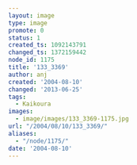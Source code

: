 ```yaml
---
layout: image
type: image
promote: 0
status: 1
created_ts: 1092143791
changed_ts: 1372159442
node_id: 1175
title: '133_3369'
author: anj
created: '2004-08-10'
changed: '2013-06-25'
tags:
  - Kaikoura
images:
  - image/images/133_3369-1175.jpg
url: "/2004/08/10/133_3369/"
aliases:
  - "/node/1175/"
date: '2004-08-10'
---
```


